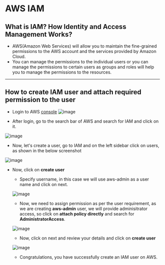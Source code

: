 # AWS IAM

## What is IAM? How Identity and Access Management Works?

  - AWS(Amazon Web Services) will allow you to maintain the fine-grained permissions to the AWS account and the services provided by Amazon Cloud.
  - You can manage the permissions to the individual users or you can manage the permissions to certain users as groups and roles will help you to manage the permissions to the resources.

---
## How to create IAM user and attach required permission to the user

- Login to AWS <a href="https://signin.aws.amazon.com/signin?redirect_uri=https%3A%2F%2Fus-east-1.console.aws.amazon.com%2Fiam%2Fhome%3FhashArgs%3D%2523%252Fhome%26isauthcode%3Dtrue%26oauthStart%3D1738838004557%26region%3Dus-east-1%26state%3DhashArgsFromTB_us-east-1_1fd333b726da4261&client_id=arn%3Aaws%3Asignin%3A%3A%3Aconsole%2Fiamv2&forceMobileApp=0&code_challenge=1UaqaA3tSgCTr_IdOVvB4OYH51LY8cEckDKBCuHi1Gc&code_challenge_method=SHA-256">console</a>
![image](https://github.com/user-attachments/assets/f033c8d0-4316-497c-aa0d-c16fc6014dd4)

- After login, go to the search bar of AWS and search for IAM and click on it.
  
![image](https://github.com/user-attachments/assets/3e4c2e4f-7e23-4356-aa67-9bb3d8dd067c)

- Now, let's create a user, go to IAM and on the left sidebar click on users, as shown in the below screenshot

![image](https://github.com/user-attachments/assets/7cb6415b-1cb0-4104-bf9c-cfa4600222fa)

- Now, click on **create user**

  - Specify username, in this case we will use aws-admin as a user name and click on next.

  ![image](https://github.com/user-attachments/assets/cc177463-415e-4db7-8490-a071dde2020d)

  - Now, we need to assign permission as per the user requirement, as we are creating **aws-admin** user, we will provide adminisitrator access, so click on **attach policy directly** and search for **AdministratorAccess**.
 
  ![image](https://github.com/user-attachments/assets/1c2d3a14-04bf-4102-af6f-9cbc5f87fb0e)
 
  - Now, click on next and review your details and click on **create user**

  ![image](https://github.com/user-attachments/assets/9ad22f77-7118-4d8f-a801-7c341c301328)

  - Congratulations, you have successfully create an IAM user on AWS.
  
